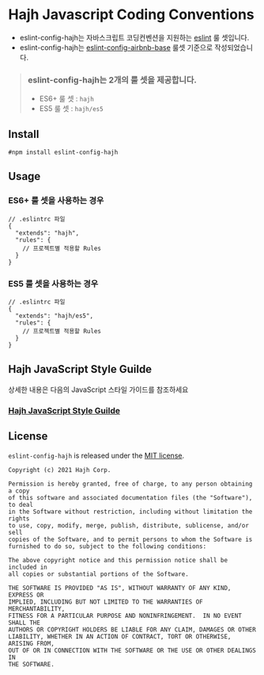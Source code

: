 # Hajh Javascript Coding Conventions
- eslint-config-hajh는 자바스크립트 코딩컨벤션을 지원하는 [eslint](http://eslint.org/) 룰 셋입니다.
- eslint-config-hajh는 [eslint-config-airbnb-base](https://github.com/airbnb/javascript/tree/master/packages/eslint-config-airbnb-base) 룰셋 기준으로 작성되었습니다.

> ### eslint-config-hajh는 2개의 룰 셋을 제공합니다.
> - ES6+ 룰 셋 : `hajh`
> - ES5 룰 셋 : `hajh/es5`

## Install
```
#npm install eslint-config-hajh
```

## Usage
### ES6+ 룰 셋을 사용하는 경우
```
// .eslintrc 파일
{
  "extends": "hajh",
  "rules": {
    // 프로젝트별 적용할 Rules
  }
}
```

### ES5 룰 셋을 사용하는 경우
```
// .eslintrc 파일
{
  "extends": "hajh/es5",
  "rules": {
    // 프로젝트별 적용할 Rules
  }
}
```

## Hajh JavaScript Style Guilde
상세한 내용은 다음의 JavaScript 스타일 가이드를 참조하세요  

### [Hajh JavaScript Style Guilde](STYLE_GUIDE.md)


## License
`eslint-config-hajh` is released under the [MIT license](LICENSE).

```
Copyright (c) 2021 Hajh Corp.

Permission is hereby granted, free of charge, to any person obtaining a copy
of this software and associated documentation files (the "Software"), to deal
in the Software without restriction, including without limitation the rights
to use, copy, modify, merge, publish, distribute, sublicense, and/or sell
copies of the Software, and to permit persons to whom the Software is
furnished to do so, subject to the following conditions:

The above copyright notice and this permission notice shall be included in
all copies or substantial portions of the Software.

THE SOFTWARE IS PROVIDED "AS IS", WITHOUT WARRANTY OF ANY KIND, EXPRESS OR
IMPLIED, INCLUDING BUT NOT LIMITED TO THE WARRANTIES OF MERCHANTABILITY,
FITNESS FOR A PARTICULAR PURPOSE AND NONINFRINGEMENT.  IN NO EVENT SHALL THE
AUTHORS OR COPYRIGHT HOLDERS BE LIABLE FOR ANY CLAIM, DAMAGES OR OTHER
LIABILITY, WHETHER IN AN ACTION OF CONTRACT, TORT OR OTHERWISE, ARISING FROM,
OUT OF OR IN CONNECTION WITH THE SOFTWARE OR THE USE OR OTHER DEALINGS IN
THE SOFTWARE.
```

